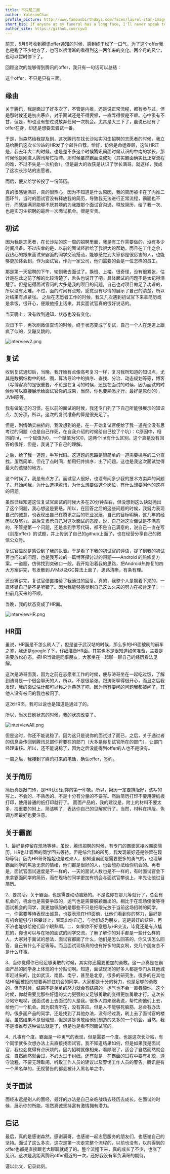 ```yaml
---
title: 不只是三面
author: YalesonChan
profile_picture: http://www.famousbirthdays.com/faces/laurel-stan-image.jpg
short_bio: If anyone at my funeral has a long face, I'll never speak to him again.
author_site: https://github.com/cyw3
---
```


前天，5月6号收到腾讯offer通知的时候，感到终于松了一口气。为了这个offer我也是跑了不少地方了，也可以很清晰的看得到这一两年来的变化。两个月的风尘，也可以暂时停下了。

回顾这次的能够得到腾讯的offer，我只有一句话可以总结：

这个offer，不只是只有三面。

## 缘由

关于腾讯，我是面过了好多次了，不管是内推，还是说正常流程，都有参与过，但是那时候还是初出茅庐，对于面试还是不得要领，一直弄得很是不顺。心中虽有不甘，但是，却也没有想过说放弃任何一次机会。尤其是大三下了，虽说已经有了offer在身，却还是想要去尝试一番。

于是，当森然给我提及到，这次腾讯在找长沙站实习生招聘的志愿者的时候，我立马给腾讯这次长沙站的HR发了个邮件自荐。恰好，仿佛是命运眷顾，这位HR正是，我去年大二的时候，也是差不多这个时候腾讯霸面时候认识的中南的学长，那时候他是刚进入腾讯帮忙招聘。那时候虽然霸面没成功（其实霸面确实比正常流程的难，不过不失是一次机会），但是最大的收获是认识了学长满哥。就这样，我成了这次长沙站的志愿者。

而后，便又给学长投了一份简历。

真的很感谢满哥，真的很热心，因为不知道是什么原因，我的简历被卡在了内推二面环节，当时的面试官没有释放我的简历，导致我无法进行正常流程，霸面也不行，而感谢满哥能够不厌其烦的为我跟那个面试官沟通，释放简历，给了我一次、也是实习生招聘的最后一次面试机会。很是宝贵。

## 初试

因为我是志愿者，在长沙站的这一周的招聘里面，我是有工作需要做的，没有多少时间准备。不过庆幸的是，以前的面试经验给了我很大的帮助，而且在工作之余，我热心的跟来面试来霸面的同学交流搭讪，能够感觉到大家都是很厉害的人，也能够更加体会到，作为面试官，作为一家公司，他们需要的会是一位怎样的员工。

那是第一天招聘的下午，轮到我去面试了。换班、上楼。很奇怪，没有很紧张，估计是在此之前了解的比较清楚了，舌头也说开了吧。具体面试的问题不是太记得清楚了。但是记得面试官问的大多是我的项目的问题，自己也对项目做足了功课的，所以没有太难。不过，面的时间有点短，感觉没有尽情的展示了自己的清楚，所以对结果有点紧张。
之后在志愿者工作的时候，我又几次遇到初试官下来拿简历或是拿饭，很开心，便跟他搭上话来。其实面试官真的很好说话的。

当天晚上，没有收到通知，状态也没有变化。

次日下午，再次刷微信查询的时候，终于状态变成了复试，自己一个人在走道上跟疯了似的，又蹦又跳的。

![interview2.png]({{site.baseurl}}/img/interview2.png)

## 复试

收到复试通知后，当晚，我开始有点像高考复习一样，复习我所知道的知识点，尤其是数据结构中的树、图，算法导论中的排序、查找、分治、动态规划等等，博客（写博客真的是很重要，不论是在复习的时候，还是在面试的时候，因为面试的时候你可以直接展示给面试官你的成果，当然，你也要熟悉才行，最好是原创的），JVM等等。

我有做笔记的习惯，在以前的面试的时候，我还专门列了下自己所能够展示的知识点、加分项。所以，这次的复试准备的算是很充足了。

但是，剧情确实曲折的，我没想到的是，在一开始复试官便给了我一道完全没有思考过的问题（也是自己作死，在自我介绍的时候给自己挖了个坑）：C原因中，相同的Int，一个赋值为0，一个赋值为500，这两个Int有什么区别。这个真是没有回答的很好，但是，我说了下自己的理解。

之后，给了我一道题，手写代码。这道题的思路是很简单的一道需要排序的二分查找。虽然简单，但花了点时间，想用归并排序，出了问题。这也是我这次面试觉得最大的遗憾的地方。

这个时候了，我是有点方了。面试官人很好，也没有问多少我的技术方卖弄的问题了。开始问我，为什么选择腾讯，为什么想要做这个岗位，有什么想要问他的这样的问题。

虽然已经知道这位复试官面试的时候大多在20分钟左右，但没想到这么快就抛出了这个问题，我心想这是要悬。所以，在回答之后的这些问题的时候，我努力表现自己的诚意，也表现出自己在腾讯之后的职业发展，自己的目标明确，这几年的经历以及努力。最后又表示自己对这次面试的态度，说，自己对这次面试是不满意的，不管是第一个问题，还是拿到手写代码，都不是自己满意的，说自己一直在写《剑指offer》的试题，并上传到了自己的github上面了，也在经营分享自己的微信公众号。

复试官显然是感受到了我的执着。于是看了下我的初试官的评语，提了到我的初试官也问过的问题，也是我写过的一篇博客探讨过的问题——Android 的热修复方案。一道题，仿佛找到突破口一般，我开始沿着我的思路，把Android热修复的四大方案讲完，有发散到JVM以及GC算法上面了，思路清晰，有条有理。

还没等讲完，复试官便直接给了我通过的回复。真的，我整个人是飘着下来的，一直怀疑自己是不是听错了。因为我能够感觉到自己这么久来的努力在被肯定了。一扫前几天来的不顺。

当晚，我的状态变成了HR面。

![interviewHR.png]({{site.baseurl}}/img/interviewHR.png)

## HR面
虽说，HR面是不怎么刷人了，但是鉴于武汉站的时候，那么多的HR面被刷的前车之鉴，我还是google了下，仔细准备HR面。其实也不是很知道如何准备，主要是需要放松心态，把HR当做是同事朋友，大家坐在一起聊一聊自己的经历看法见解。

这次是涛哥面我，因为之前在志愿者工作的时候，便与涛哥坐在一起吃过饭，了解到涛哥是一个很会聊天的人，所以，不是很紧张。跟涛哥聊得很开心，而且之后我发现，我的面试估计都可以称之为典范了吧，因为所有要问的问题我都被问了，其他人没有被问的我也被问了。

这次HR面，我可以说也是知道是通过了的。

所以，当次日刷状态的时候，我的状态改变了。

![interviewAll.png]({{site.baseurl}}/img/interviewAll.png)

但是这时，你还不能说稳了。因为这只是说你的面试过了而已，之后，关于通过者的信息会传回到腾讯总部你将要在的部门（大多是你复试官所在的部门），让部门经理审核。所以，还不能说稳了，因为之后没能得到offer的人也不是没有。

一周之后，我接到了腾讯打来的电话，确认offer，签约。

## 关于简历

简历真是敲门砖，是HR认识到你的第一印象。所以，简历一定要排版好，该写的写上，不会的、不熟悉的、不是十分有分量的不要写。然后简历打印不要用硬纸板打印，使用普通的纸打印就行了。
而面产品的，我的建议是，附上的材料不要太多，捡重要的附上，简洁明了，表达你自己的见解就行了。当然，材料在排版、色调方面最好也要注意。

## 关于霸面

1、最好是停留在现场等待。虽说，腾讯招聘的时候，有专门的霸面区接收霸面简历，HR也让霸面的同学回去等待。但是综合我的所见，我发现最好还是停留在现场等待。因为HR哥哥姐姐也是过来人，都知道霸面是需要更多的勇气的，也理解霸面同学的焦急无奈的情绪，他们都是很好的人，也会想办法给你机会的。再者是，面试官面试速度是不一样的，一天的面试人数也是不一样的，有时面试官会下来拿霸面同学的简历，而在现场的同学更加有机会与面试官攀谈上，率先让他过目简历。

2、要灵活。关于霸面，也是需要动动脑筋的。不是说你在那儿等就行了，总会有机会的，机会也是需要争取的，运气也是需要脱颖而出的。相比于在现场傻傻等待面试机会的同学，我更加佩服的是那些不只是把眼光放于当前这场招聘的同学。一、你需要等待表现出诚意，也要表现在HR面前，让他们看到你的努力，最好是有机会能够与HR攀谈上，表现出你自己，与他们成为朋友，这是最好的结果，再不济也能够给他们留个眼熟啊。二、如果你不好意思与HR交流，毕竟还是有点尴尬的，你也可以与在场的面试的同学交流，了解了解你的对手都是一些什么样的人，大家对于面试的想法，面试官都面了什么，他们是怎么回答的，你又该怎么回答，自己有什么不足等等。而且面试现场真的也有好多的美女咧，交几个朋友总不是什么坏事。

3、当你觉得你已经足够勇敢的时候，其实你还需要更加的勇敢。这一点真是在霸面产品的同学身上体现的十分贴切啊。知道，面试现场的好多人都是专门从其他城市赶过来的，比如武汉、南昌、南宁，甚至是北京，很多的研究生，很多的在其他站HR面被拒的想要再抓住机会的同学，大家都是十分的努力，也是足够的勇敢的。但有时候，结果不是单单的努力就会有结果的，运气也不会一直眷顾你。这个时候，你就需要比那些好运的实力更强的又足够勇敢的变得更加勇敢才行。这次长沙站守电梯，送面试者上去面试的人是我。很多人跑来跟我说，帮忙刷他们上去，给他们一个机会。因为职责所在，没有答应。但是人不能够死脑筋，总会有办法的。很多面产品的同学，还是找到了其他办法，没有经过我，刷上去了面试官的楼层。虽然结果不是很理想，但是这是勇敢给他们制造的又多的一个机会。当然，我不是很推荐这种做法就是了，但是也是看不同面试官的。

4、凡事有个度。霸面是一种勇气的表现，但是需要一个度。也是这次长沙站，有个同学就多次想办法上去直接找面试官。我不知道结果如何，但是如果我是面试官，我也会觉得有点厌烦的。因为招聘就像相亲，看顺眼了，适合了自然而然就会成，自然而然就会过，不必太过于纠缠。还有就是，在霸面的过程中要有礼貌，遵守流程，不要无理取闹，听取工作人员的建议以及警惕工作人员的警告。腾讯是有一个黑名单的，无视警告的都会被计入黑名单之中。

## 关于面试

面经永远是别人的面经，最好的办法是自己亲临战场去经历去成长。在面试的时候，展示你的所能，坦然真诚坚持富有激情拥有潜力。

## 后记

最后，真的是感谢森然，感谢满哥，也感谢一起志愿服务的朋友们，也感谢自己的坚持。面试了这么多次，这次是第一次走完整个流程的，以前也没有，以前得到的offer也都是直接跟老大聊聊就成了的。整个流程下来，真的成长了不少，也涨了见识。这次是我距离腾讯offer最近的一次，还好我没有辜负满哥的期待。

谨以此文，记录此刻。